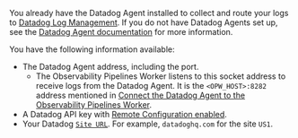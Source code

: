 You already have the Datadog Agent installed to collect and route your logs to [Datadog Log Management][2001]. If you do not have Datadog Agents set up, see the [Datadog Agent documentation][2002] for more information.

You have the following information available:
- The Datadog Agent address, including the port.
    -  The Observability Pipelines Worker listens to this socket address to receive logs from the Datadog Agent. It is the `<OPW_HOST>:8282` address mentioned in [Connect the Datadog Agent to the Observability Pipelines Worker](#connect-the-datadog-agent-to-the-observability-pipelines-worker).
- A Datadog API key with [Remote Configuration enabled][2003].
- Your Datadog [`Site URL`][2004]. For example, `datadoghq.com` for the site `US1`.

[2001]: /logs/
[2002]: /agent/
[2003]: /agent/remote_config/?tab=configurationyamlfile#setup
[2004]: /getting_started/site/

